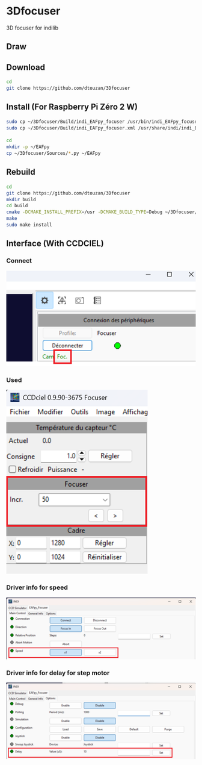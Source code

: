 # 3Dfocuser
3D focuser for indilib

## Draw

## Download
```sh
cd
git clone https://github.com/dtouzan/3Dfocuser
```

## Install (For Raspberry Pi Zéro 2 W)
```sh
sudo cp ~/3Dfocuser/Build/indi_EAFpy_focuser /usr/bin/indi_EAFpy_focuser
sudo cp ~/3Dfocuser/Build/indi_EAFpy_focuser.xml /usr/share/indi/indi_EAFpy_focuser.xml

cd
mkdir -p ~/EAFpy
cp ~/3Dfocuser/Sources/*.py ~/EAFpy
```

## Rebuild 

```sh
cd
git clone https://github.com/dtouzan/3Dfocuser
mkdir build
cd build
cmake -DCMAKE_INSTALL_PREFIX=/usr -DCMAKE_BUILD_TYPE=Debug ~/3Dfocuser/Sources
make
sudo make install
```

## Interface (With CCDCIEL)
### Connect
<img src="connect.png">

### Used
<img src="ticks.png">

### Driver info for speed
<img src="speed.png">

### Driver info for delay for step motor
<img src="delay.png">
